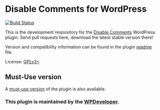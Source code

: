 # Disable Comments for WordPress

[![Build Status](https://travis-ci.org/solarissmoke/disable-comments.svg?branch=master)](https://travis-ci.org/solarissmoke/disable-comments)

This is the development respository for the [Disable Comments](https://wordpress.org/plugins/disable-comments/) WordPress plugin. Send pull requests here, download the latest stable version there!

Version and compatibility information can be found in the plugin [readme](https://github.com/WPDevelopers/disable-comments/blob/master/readme.txt) file.

License: [GPLv3+](https://www.gnu.org/licenses/gpl-3.0.html)

## Must-Use version

A [must-use version](https://github.com/WPDevelopers/disable-comments-mu) of the plugin is also available.

### This plugin is maintained by the [WPDeveloper](https://wpdeveloper.com/).
